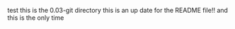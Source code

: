test this is the 0.03-git directory
this is an up date for the README  file!!
and this is the only time
